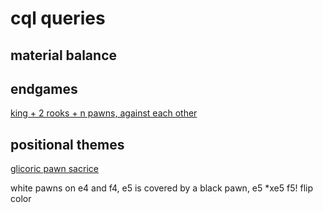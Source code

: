 # cql queries

## material balance

## endgames

[king + 2 rooks + n pawns, against each other](K2RpsvK2Rvps.cql)

## positional themes

[glicoric pawn sacrice](glicoric_pawn_sac.cql)

white pawns on e4 and f4, e5 is covered by a black pawn, e5 *xe5 f5!
flip color
